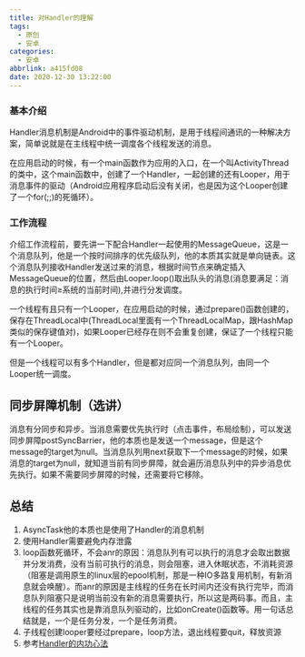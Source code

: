 ```yaml
---
title: 对Handler的理解
tags:
  - 原创
  - 安卓
categories:
  - 安卓
abbrlink: a415fd08
date: 2020-12-30 13:22:00
---
```


### 基本介绍

Handler消息机制是Android中的事件驱动机制，是用于线程间通讯的一种解决方案，简单说就是在主线程中统一调度各个线程发送的消息。

在应用启动的时候，有一个main函数作为应用的入口，在一个叫ActivityThread的类中，这个main函数中，创建了一个Handler，一起创建的还有Looper，用于消息事件的驱动（Android应用程序启动后没有关闭，也是因为这个Looper创建了一个for(;;)的死循环）。

### 工作流程

介绍工作流程前，要先讲一下配合Handler一起使用的MessageQueue，这是一个消息队列，他是一个按时间排序的优先级队列，他的本质其实就是单向链表。这个消息队列接收Handler发送过来的消息，根据时间节点来确定插入MessageQueue的位置，然后由Looper.loop()取出队头的消息(消息要满足：消息的执行时间≥系统的当前时间),并进行分发调度。

一个线程有且只有一个Looper，在应用启动的时候，通过prepare()函数创建的，保存在ThreadLocal中(ThreadLocal里面有一个ThreadLocalMap，跟HashMap类似的保存键值对)，如果Looper已经存在则不会重复创建，保证了一个线程只能有一个Looper。

但是一个线程可以有多个Handler，但是都对应同一个消息队列，由同一个Looper统一调度。

## 同步屏障机制（选讲）

消息有分同步和异步。当消息需要优先执行时（点击事件，布局绘制），可以发送同步屏障postSyncBarrier，他的本质也是发送一个message，但是这个message的target为null。当消息队列用next获取下一个message的时候，如果消息的target为null，就知道当前有同步屏障，就会遍历消息队列中的异步消息优先执行。如果不需要同步屏障的时候，还需要将它移除。

## 总结

1. AsyncTask他的本质也是使用了Handler的消息机制
2. 使用Handler需要避免内存泄露
3. loop函数死循环，不会anr的原因：消息队列有可以执行的消息才会取出数据并分发消费，没有当前可执行的消息，则会阻塞，进入休眠状态，不消耗资源（阻塞是调用原生的linux层的epool机制，那是一种IO多路复用机制，有新消息就会唤醒）。而anr的原因是主线程的任务在长时间内还没有执行完毕，而消息队列阻塞只是说明当前没有新的消息需要执行，所以这是两码事。而且，主线程的任务其实也是靠消息队列驱动的，比如onCreate()函数等。用一句话总结就是，一个是任务分发，一个是任务消费。
4. 子线程创建looper要经过prepare，loop方法，退出线程要quit，释放资源
5. 参考[Handler的内功心法](https://blog.csdn.net/c10wtiybq1ye3/article/details/111350613)